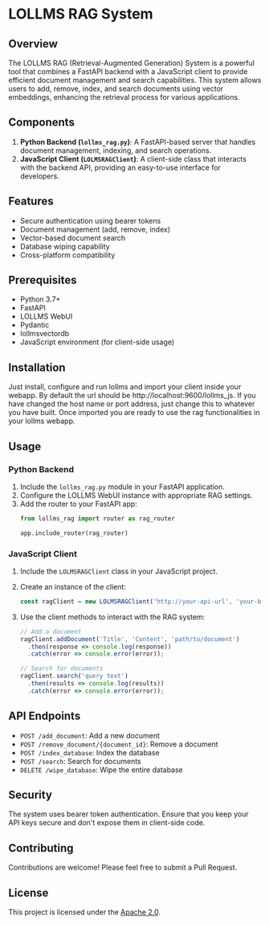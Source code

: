 # LOLLMS RAG System

## Overview

The LOLLMS RAG (Retrieval-Augmented Generation) System is a powerful tool that combines a FastAPI backend with a JavaScript client to provide efficient document management and search capabilities. This system allows users to add, remove, index, and search documents using vector embeddings, enhancing the retrieval process for various applications.

## Components

1. **Python Backend (`lollms_rag.py`)**: A FastAPI-based server that handles document management, indexing, and search operations.
2. **JavaScript Client (`LOLMSRAGClient`)**: A client-side class that interacts with the backend API, providing an easy-to-use interface for developers.

## Features

- Secure authentication using bearer tokens
- Document management (add, remove, index)
- Vector-based document search
- Database wiping capability
- Cross-platform compatibility

## Prerequisites

- Python 3.7+
- FastAPI
- LOLLMS WebUI
- Pydantic
- lollmsvectordb
- JavaScript environment (for client-side usage)

## Installation
Just install, configure and run lollms and import your client inside your webapp. By default the url should be http://localhost:9600/lollms_js. If you have changed the host name or port address, just change this to whatever you have built. Once imported you are ready to use the rag functionalities in your lollms webapp.

## Usage

### Python Backend

1. Include the `lollms_rag.py` module in your FastAPI application.
2. Configure the LOLLMS WebUI instance with appropriate RAG settings.
3. Add the router to your FastAPI app:
   ```python
   from lollms_rag import router as rag_router

   app.include_router(rag_router)
   ```

### JavaScript Client

1. Include the `LOLMSRAGClient` class in your JavaScript project.
2. Create an instance of the client:
   ```javascript
   const ragClient = new LOLMSRAGClient('http://your-api-url', 'your-bearer-token');
   ```

3. Use the client methods to interact with the RAG system:
   ```javascript
   // Add a document
   ragClient.addDocument('Title', 'Content', 'path/to/document')
     .then(response => console.log(response))
     .catch(error => console.error(error));

   // Search for documents
   ragClient.search('query text')
     .then(results => console.log(results))
     .catch(error => console.error(error));
   ```

## API Endpoints

- `POST /add_document`: Add a new document
- `POST /remove_document/{document_id}`: Remove a document
- `POST /index_database`: Index the database
- `POST /search`: Search for documents
- `DELETE /wipe_database`: Wipe the entire database

## Security

The system uses bearer token authentication. Ensure that you keep your API keys secure and don't expose them in client-side code.

## Contributing

Contributions are welcome! Please feel free to submit a Pull Request.

## License

This project is licensed under the [Apache 2.0](LICENSE).
